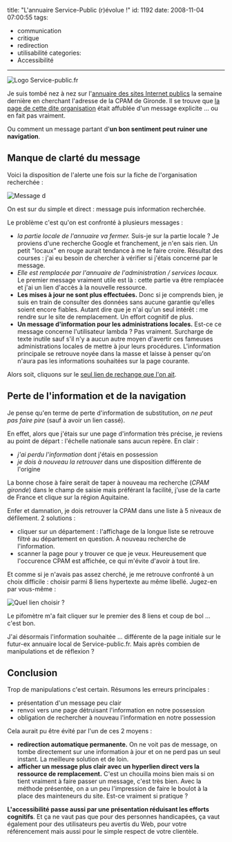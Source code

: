 title: "L'annuaire Service-Public (r)évolue !"
id: 1192
date: 2008-11-04 07:00:55
tags:
- communication
- critique
- redirection
- utilisabilité
categories:
- Accessibilité
---

![](https://oncletom.io/images/2008/11/service_public.jpg "Logo Service-public.fr")

Je suis tombé nez à nez sur l'[annuaire des sites Internet publics](http://lessites.service-public.fr/) la semaine dernière en cherchant l'adresse de la CPAM de Gironde. Il se trouve que [la page de cette dite organisation](http://lessites.service-public.fr/cgi-bin/annusite/annusite.fcgi/loc7?lang=fr&amp;orga=11712 "CPAM de Gironde sur l") était affublée d'un message explicite ... ou en fait pas vraiment.

Ou comment un message partant d'**un bon sentiment peut ruiner une navigation**.

<!--more-->

## Manque de clarté du message

Voici la disposition de l'alerte une fois sur la fiche de l'organisation recherchée :

![Message d](https://oncletom.io/images/2008/10/cpam-gironde-service-public.png "Message d'alerte de Service-public.fr")

On est sur du simple et direct : message puis information recherchée.

Le problème c'est qu'on est confronté à plusieurs messages :

*   <cite>la partie locale de l'annuaire va fermer.</cite>
Suis-je sur la partie locale ? Je proviens d'une recherche Google et franchement, je n'en sais rien. Un petit "locaux" en rouge aurait tendance à me le faire croire.
Résultat des courses : j'ai eu besoin de chercher à vérifier si j'étais concerné par le message.
*   <cite>Elle est remplacée par l'annuaire de l'administration / services locaux.</cite>
Le premier message vraiment utile est là : cette partie va être remplacée et j'ai un lien d'accès à la nouvelle ressource.
*   **Les mises à jour ne sont plus effectuées.**
Donc si je comprends bien, je suis en train de consulter des données sans aucune garantie qu'elles soient encore fiables. Autant dire que je n'ai qu'un seul intérêt : me rendre sur le site de remplacement.
Un effort cognitif de plus.
*   **Un message d'information pour les administrations locales.**
Est-ce ce message concerne l'utilisateur lambda ? Pas vraiment. Surcharge de texte inutile sauf s'il n'y a aucun autre moyen d'avertir ces fameuses administrations locales de mettre à jour leurs procédures.
L'information principale se retrouve noyée dans la masse et laisse à penser qu'on n'aura pas les informations souhaitées sur la page courante.

Alors soit, cliquons sur le [seul lien de rechange que l'on ait](http://lannuaire.service-public.fr/navigation/accueil_sl.html).

## Perte de l'information et de la navigation

Je pense qu'en terme de perte d'information de substitution, _on ne peut pas faire pire_ (sauf à avoir un lien cassé).

En effet, alors que j'étais sur une page d'information très précise, je reviens au point de départ : l'échelle nationale sans aucun repère.
En clair :

*   _j'ai perdu l'information_ dont j'étais en possession
*   _je dois à nouveau la retrouver_ dans une disposition différente de l'origine

La bonne chose à faire serait de taper à nouveau ma recherche (_CPAM gironde_) dans le champ de saisie mais préférant la facilité, j'use de la carte de France et clique sur la région Aquitaine.

Enfer et damnation, je dois retrouver la CPAM dans une liste à 5 niveaux de défilement. 2 solutions :

*   cliquer sur un département : l'affichage de la longue liste se retrouve filtré au département en question. À nouveau recherche de l'information.
*   scanner la page pour y trouver ce que je veux. Heureusement que l'occurence CPAM est affichée, ce qui m'évite d'avoir à tout lire.

Et comme si je n'avais pas assez cherché, je me retrouve confronté à un choix difficile : choisir parmi 8 liens hypertexte au même libellé. Jugez-en par vous-même :

![Quel lien choisir ?](https://oncletom.io/images/2008/10/liste-cpam-gironde.png "Quel lien choisir ?")

Le pifomètre m'a fait cliquer sur le premier des 8 liens et coup de bol ... c'est bon.

J'ai désormais l'information souhaitée ... différente de la page initiale sur le futur-ex annuaire local de Service-public.fr. Mais après combien de manipulations et de réflexion ?

## Conclusion

Trop de manipulations c'est certain. Résumons les erreurs principales :

*   présentation d'un message peu clair
*   renvoi vers une page détruisant l'information en notre possession
*   obligation de rechercher à nouveau l'information en notre possession

Cela aurait pu être évité par l'un de ces 2 moyens :

*   **redirection automatique permanente.**
On ne voit pas de message, on tombe directement sur une information à jour et on ne perd pas un seul instant. La meilleure solution et de loin.
*   **afficher un message plus clair avec un hyperlien direct vers la ressource de remplacement.**
C'est un chouilla moins bien mais si on tient vraiment à faire passer un message, c'est très bien.
Avec la méthode présentée, on a un peu l'impression de faire le boulot à la place des mainteneurs du site. Est-ce vraiment si pratique ?

**L'accessibilité passe aussi par une présentation réduisant les efforts cognitifs**. Et ça ne vaut pas que pour des personnes handicapées, ça vaut également pour des utilisateurs peu avertis du Web, pour votre référencement mais aussi pour le simple respect de votre clientèle.